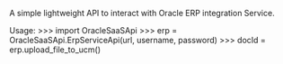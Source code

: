 A simple lightweight API to interact with Oracle ERP integration Service.

Usage:
    >>> import OracleSaaSApi
    >>> erp = OracleSaaSApi.ErpServiceApi(url, username, password)
    >>> docId = erp.upload_file_to_ucm()
